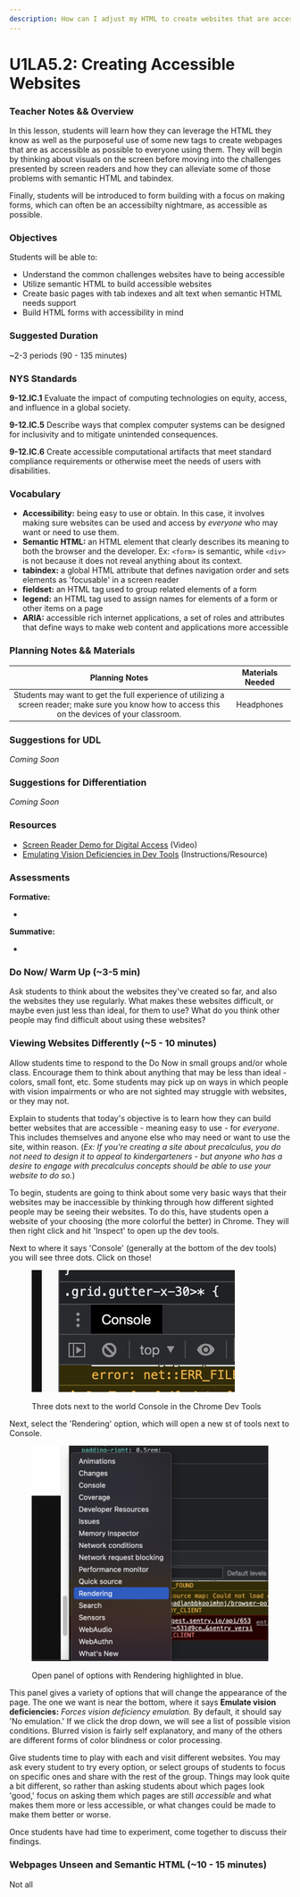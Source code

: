 ```yaml
---
description: How can I adjust my HTML to create websites that are accessible for all?
---
```


# U1LA5.2: Creating Accessible Websites

### Teacher Notes && Overview

In this lesson, students will learn how they can leverage the HTML they know as well as the purposeful use of some new tags to create webpages that are as accessible as possible to everyone using them. They will begin by thinking about visuals on the screen before moving into the challenges presented by screen readers and how they can alleviate some of those problems with semantic HTML and tabindex. &#x20;

Finally, students will be introduced to form building with a focus on making forms, which can often be an accessibilty nightmare, as accessible as possible.

### Objectives

Students will be able to:

* Understand the common challenges websites have to being accessible
* Utilize semantic HTML to build accessible websites
* Create basic pages with tab indexes and alt text when semantic HTML needs support
* Build HTML forms with accessibility in mind

### Suggested Duration

\~2-3 periods (90 - 135 minutes)

### NYS Standards

**9-12.IC.1** Evaluate the impact of computing technologies on equity, access, and influence in a global society.

**9-12.IC.5** Describe ways that complex computer systems can be designed for inclusivity and to mitigate unintended consequences.

**9-12.IC.6** Create accessible computational artifacts that meet standard compliance requirements or otherwise meet the needs of users with disabilities.

### Vocabulary

* **Accessibility:** being easy to use or obtain. In this case, it involves making sure websites can be used and access by _everyone_ who may want or need to use them.
* **Semantic HTML:** an HTML element that clearly describes its meaning to both the browser and the developer. Ex: `<form>` is semantic, while `<div>` is not because it does not reveal anything about its context.
* **tabindex:** a global HTML attribute that defines navigation order and sets elements as 'focusable' in a screen reader
* **fieldset:** an HTML tag used to group related elements of a form
* **legend:** an HTML tag used to assign names for elements of a form or other items on a page
* **ARIA:** accessible rich internet applications, a set of roles and attributes that define ways to make web content and applications more accessible

### Planning Notes && Materials

|                                                                   Planning Notes                                                                   | Materials Needed |
| :------------------------------------------------------------------------------------------------------------------------------------------------: | :--------------: |
| Students may want to get the full experience of utilizing a screen reader; make sure you know how to access this on the devices of your classroom. |    Headphones    |

### Suggestions for UDL

_Coming Soon_

### Suggestions for Differentiation

_Coming Soon_

### Resources

* [Screen Reader Demo for Digital Access](https://www.google.com/url?q=https://www.youtube.com/watch?v%3DdEbl5jvLKGQ\&sa=D\&source=docs\&ust=1679412444889428\&usg=AOvVaw3v2iFv8oeGPVAIIukMvTan) (Video)
* [Emulating Vision Deficiencies in Dev Tools](https://addyosmani.com/blog/emulate-vision-deficiencies-devtools/) (Instructions/Resource)

### Assessments

**Formative:**

*

**Summative:**

*

### Do Now/ Warm Up (\~3-5 min)

Ask students to think about the websites they've created so far, and also the websites they use regularly. What makes these websites difficult, or maybe even just less than ideal, for them to use? What do you think other people may find difficult about using these websites?

### Viewing Websites Differently (\~5 - 10 minutes)

Allow students time to respond to the Do Now in small groups and/or whole class. Encourage them to think about anything that may be less than ideal - colors, small font, etc. Some students may pick up on ways in which people with vision impairments or who are not sighted may struggle with websites, or they may not.

Explain to students that today's objective is to learn how they can build better websites that are accessible - meaning easy to use - for _everyone_. This includes themselves and anyone else who may need or want to use the site, within reason. (_Ex: If you're creating a site about precalculus, you do not need to design it to appeal to kindergarteners - but anyone who has a desire to engage with precalculus concepts should be able to use your website to do so._)

To begin, students are going to think about some very basic ways that their websites may be inaccessible by thinking through how different sighted people may be seeing their websites. To do this, have students open a website of your choosing (the more colorful the better) in Chrome. They will then right click and hit 'Inspect' to open up the dev tools.

Next to where it says 'Console' (generally at the bottom of the dev tools) you will see three dots. Click on those!

<figure><img src="../.gitbook/assets/Screen Shot 2023-03-21 at 10.52.37 AM.png" alt=""><figcaption><p>Three dots next to the world Console in the Chrome Dev Tools</p></figcaption></figure>

Next, select the 'Rendering' option, which will open a new st of tools next to Console.

<figure><img src="../.gitbook/assets/Screen Shot 2023-03-21 at 10.53.37 AM.png" alt=""><figcaption><p>Open panel of options with Rendering highlighted in blue.</p></figcaption></figure>

This panel gives a variety of options that will change the appearance of the page. The one we want is near the bottom, where it says **Emulate vision deficiencies:** _Forces vision deficiency emulation._ By default, it should say 'No emulation.' If we click the drop down, we will see a list of possible vision conditions. Blurred vision is fairly self explanatory, and many of the others are different forms of color blindness or color processing.

Give students time to play with each and visit different websites. You may ask every student to try every option, or select groups of students to focus on specific ones and share with the rest of the group. Things may look quite a bit different, so rather than asking students about which pages look 'good,' focus on asking them which pages are still _accessible_ and what makes them more or less accessible, or what changes could be made to make them better or worse.

Once students have had time to experiment, come together to discuss their findings.

### Webpages Unseen and Semantic HTML (\~10 - 15 minutes)

Not all&#x20;
